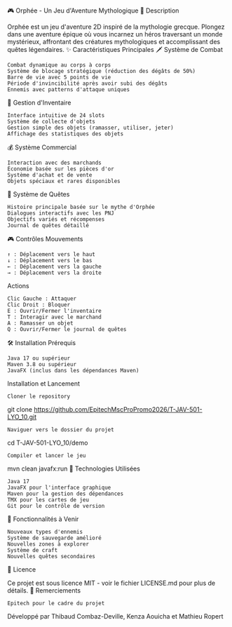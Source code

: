 🎮 Orphée - Un Jeu d'Aventure Mythologique
📖 Description

Orphée est un jeu d'aventure 2D inspiré de la mythologie grecque. Plongez dans une aventure épique où vous incarnez un héros traversant un monde mystérieux, affrontant des créatures mythologiques et accomplissant des quêtes légendaires.
✨ Caractéristiques Principales
🗡️ Système de Combat

    Combat dynamique au corps à corps
    Système de blocage stratégique (réduction des dégâts de 50%)
    Barre de vie avec 5 points de vie
    Période d'invincibilité après avoir subi des dégâts
    Ennemis avec patterns d'attaque uniques

🎒 Gestion d'Inventaire

    Interface intuitive de 24 slots
    Système de collecte d'objets
    Gestion simple des objets (ramasser, utiliser, jeter)
    Affichage des statistiques des objets

💰 Système Commercial

    Interaction avec des marchands
    Économie basée sur les pièces d'or
    Système d'achat et de vente
    Objets spéciaux et rares disponibles

📜 Système de Quêtes

    Histoire principale basée sur le mythe d'Orphée
    Dialogues interactifs avec les PNJ
    Objectifs variés et récompenses
    Journal de quêtes détaillé

🎮 Contrôles
Mouvements

    ↑ : Déplacement vers le haut
    ↓ : Déplacement vers le bas
    ← : Déplacement vers la gauche
    → : Déplacement vers la droite

Actions

    Clic Gauche : Attaquer
    Clic Droit : Bloquer
    E : Ouvrir/Fermer l'inventaire
    T : Interagir avec le marchand
    A : Ramasser un objet
    Q : Ouvrir/Fermer le journal de quêtes

🛠️ Installation
Prérequis

    Java 17 ou supérieur
    Maven 3.8 ou supérieur
    JavaFX (inclus dans les dépendances Maven)

Installation et Lancement

    Cloner le repository

git clone https://github.com/EpitechMscProPromo2026/T-JAV-501-LYO_10.git

    Naviguer vers le dossier du projet

cd T-JAV-501-LYO_10/demo

    Compiler et lancer le jeu

mvn clean javafx:run
🔧 Technologies Utilisées

    Java 17
    JavaFX pour l'interface graphique
    Maven pour la gestion des dépendances
    TMX pour les cartes de jeu
    Git pour le contrôle de version

🎯 Fonctionnalités à Venir

    Nouveaux types d'ennemis
    Système de sauvegarde amélioré
    Nouvelles zones à explorer
    Système de craft
    Nouvelles quêtes secondaires

📝 Licence

Ce projet est sous licence MIT - voir le fichier LICENSE.md pour plus de détails.
🙏 Remerciements

    Epitech pour le cadre du projet

Développé par Thibaud Combaz-Deville, Kenza Aouicha et Mathieu Ropert
